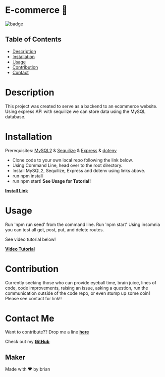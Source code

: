 # E-commerce 🚀

![badge](https://img.shields.io/badge/E-commerce-success)

## Table of Contents
* [Description](#description)
* [Installation](#installation)
* [Usage](#usage)
* [Contribution](#contribution)
* [Contact](#contact-me)

# Description

This project was created to serve as a backend to an ecommerce website.
Using express API with sequilize we can store data using the MySQL database.


# Installation

Prerequisites: [MySQL2](https://www.npmjs.com/package/mysql2) &amp; [Sequilize](https://www.npmjs.com/package/sequelize) &amp; [Express](https://www.npmjs.com/package/express) &amp; [dotenv](https://www.npmjs.com/package/dotenv) 

* Clone code to your own local repo following the link below. 
* Using Command Line, head over to the root directory.
* Install MySQL2, Sequilize, Express and dotenv using links above.
* run npm install
* run npm start!
**See Usage for Tutorial!**

**[Install Link](https://github.com/brian-nelson10/E-commerce.git)**

# Usage

Run 'npm run seed' from the command line. 
Run 'npm start' 
Using insomnia you can test all get, post, put, and delete routes. 

See video tutorial below!

**[Video Tutorial](https://drive.google.com/file/d/1nQvwxVe0hgdS2tQC3RiEU_toSrWJ_wBi/view)**


# Contribution

Currently seeking those who can provide eyeball time, brain juice, lines of code, code improvements, raising an issue, asking a question, run the communication outside of the code repo, or even stump up some coin! Please see contact for link!! 

# Contact Me 

Want to contribute?? Drop me a line **[here](mailto:bn3l10@gmail.com)**

Check out my **[GitHub](https://github.com/brian-nelson10)**


## Maker
Made with ❤️ by brian

